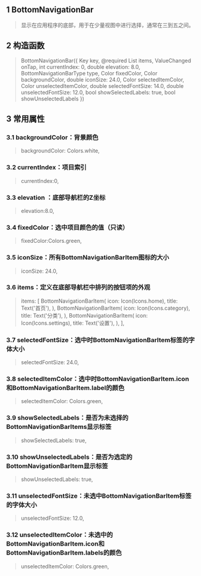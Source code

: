 ## **1 BottomNavigationBar**
> 显示在应用程序的底部，用于在少量视图中进行选择，通常在三到五之间。

## **2 构造函数** 
> BottomNavigationBar({
>     Key key, 
>     @required List<BottomNavigationBarItem> items, 
>     ValueChanged<int> onTap, 
>     int currentIndex: 0, 
>     double elevation: 8.0, 
>     BottomNavigationBarType type, 
>     Color fixedColor, 
>     Color backgroundColor, 
>     double iconSize: 24.0, 
>     Color selectedItemColor, 
>     Color unselectedItemColor, 
>     double selectedFontSize: 14.0, 
>     double unselectedFontSize: 12.0, 
>     bool showSelectedLabels: true, 
>     bool showUnselectedLabels 
> })

## **3 常用属性** 
### **3.1 backgroundColor：背景颜色**
> backgroundColor: Colors.white,

### **3.2 currentIndex：项目索引**
> currentIndex:0,

### **3.3 elevation ：底部导航栏的Z坐标**
> elevation:8.0,

### **3.4 fixedColor：选中项目颜色的值（只读）** 
> fixedColor:Colors.green,

### **3.5 iconSize：所有BottomNavigationBarItem图标的大小**
> iconSize: 24.0,

### **3.6 items：定义在底部导航栏中排列的按钮项的外观**
> items: [
>     BottomNavigationBarItem(
>         icon: Icon(Icons.home),
>         title: Text('首页'),
>     ),
>     BottomNavigationBarItem(
>         icon: Icon(Icons.category),
>         title: Text('分类'),
>     ),
>     BottomNavigationBarItem(
>         icon: Icon(Icons.settings),
>         title: Text('设置'),
>     ),
> ],

### **3.7 selectedFontSize：选中时BottomNavigationBarItem标签的字体大小**
> selectedFontSize: 24.0,

### **3.8 selectedItemColor：选中时BottomNavigationBarItem.icon和BottomNavigationBarItem.label的颜色**
> selectedItemColor: Colors.green,

### **3.9 showSelectedLabels：是否为未选择的BottomNavigationBarItems显示标签**
> showSelectedLabels: true,

### **3.10 showUnselectedLabels：是否为选定的BottomNavigationBarItem显示标签**
> showUnselectedLabels: true,

### **3.11 unselectedFontSize：未选中BottomNavigationBarItem标签的字体大小**
> unselectedFontSize: 12.0,

### **3.12 unselectedItemColor：未选中的BottomNavigationBarItem.icon和BottomNavigationBarItem.labels的颜色**
> unselectedItemColor: Colors.green,